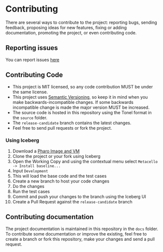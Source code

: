 # Contributing

There are several ways to contribute to the project: reporting bugs, sending
feedback, proposing ideas for new features, fixing or adding documentation,
promoting the project, or even contributing code.

## Reporting issues

You can report issues [here](https://github.com/ba-st-dependencies/JRPC/issues/new)

## Contributing Code

- This project is MIT licensed, so any code contribution MUST be under the same license.
- This project uses [Semantic Versioning](http://semver.org/), so keep it in mind
  when you make backwards-incompatible changes. If some backwards incompatible
  change is made the major version MUST be increased.
- The source code is hosted in this repository using the Tonel format in the
  `source` folder.
- The `release-candidate` branch contains the latest changes.
- Feel free to send pull requests or fork the project.

### Using Iceberg

1. Download a [Pharo Image and VM](https://get.pharo.org/64)
2. Clone the project or your fork using Iceberg
3. Open the Working Copy and using the contextual menu select
  `Metacello -> Install baseline...`
4. Input `Development`
5. This will load the base code and the test cases
6. Create a new branch to host your code changes
7. Do the changes
8. Run the test cases
9. Commit and push your changes to the branch using the Iceberg UI
10. Create a Pull Request against the `release-candidate` branch

## Contributing documentation

The project documentation is maintained in this repository in the `docs` folder.
To contribute some documentation or improve the existing, feel free to create a
branch or fork this repository, make your changes and send a pull request.
